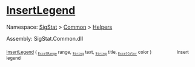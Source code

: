 # [InsertLegend](./ExcelHelper-100663995.md)

Namespace: [SigStat]() > [Common](./../../README.md) > [Helpers](./../README.md)

Assembly: SigStat.Common.dll

<sub>[InsertLegend](./ExcelHelper-100663995.md) ( <sub>[`ExcelRange`](./ExcelHelper-100663995.md)</sub> range, <sub>[`String`](https://docs.microsoft.com/en-us/dotnet/api/System.String)</sub> text, <sub>[`String`](https://docs.microsoft.com/en-us/dotnet/api/System.String)</sub> title, <sub>[`ExcelColor`](./../Excel/ExcelColor.md)</sub> color )</sub>&nbsp; &nbsp; &nbsp; &nbsp; &nbsp; &nbsp; &nbsp; &nbsp; &nbsp;<sub>Insert legend</sub>
